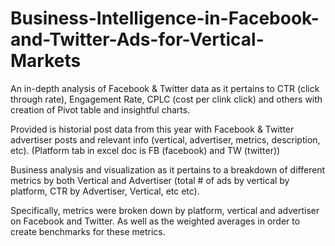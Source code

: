 # Business-Intelligence-in-Facebook-and-Twitter-Ads-for-Vertical-Markets

An in-depth analysis of Facebook & Twitter data as it pertains to CTR (click through rate), Engagement Rate, CPLC (cost per clink click) and others with creation of Pivot table and insightful charts.

Provided is historial post data from this year with Facebook & Twitter advertiser posts and relevant info (vertical, advertiser, metrics, description, etc). (Platform tab in excel doc is FB (facebook) and TW (twitter))

Business analysis and visualization as it pertains to a breakdown of different metrics by both Vertical and Advertiser (total # of ads by vertical by platform, CTR by Advertiser, Vertical, etc etc). 

Specifically, metrics were broken down by platform, vertical and advertiser on Facebook and Twitter. As well as the weighted averages in order to create benchmarks for these metrics.
